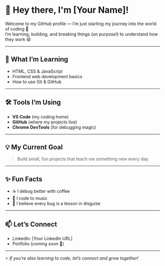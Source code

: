 # 👋 Hey there, I'm [Your Name]!

Welcome to my GitHub profile — I’m just starting my journey into the world of coding 🚀  
I’m learning, building, and breaking things (on purpose!) to understand how they work 😄  

---

## 🌱 What I’m Learning
- HTML, CSS & JavaScript  
- Frontend web development basics  
- How to use Git & GitHub  

---

## 🛠️ Tools I’m Using
- **VS Code** (my coding home)  
- **GitHub** (where my projects live)  
- **Chrome DevTools** (for debugging magic)  

---

## 💡 My Current Goal
> Build small, fun projects that teach me something new every day.

---

## ✨ Fun Facts
- ☕ I debug better with coffee  
- 🎵 I code to music  
- 🧠 I believe every bug is a lesson in disguise  

---

## 📫 Let’s Connect
- LinkedIn: [Your LinkedIn URL]  
- Portfolio (coming soon 👀)  

---

⭐️ *If you’re also learning to code, let’s connect and grow together!*
